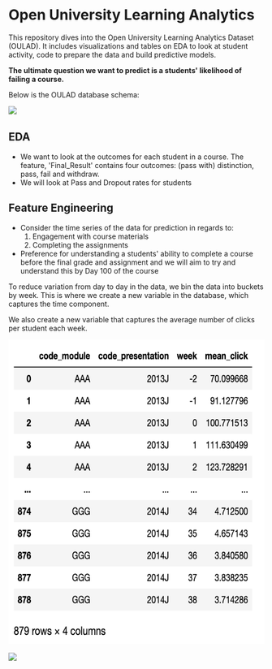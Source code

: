 # Open University Learning Analytics 
This repository dives into the Open University Learning Analytics Dataset (OULAD). It includes visualizations and tables on EDA to look at student activity, code to prepare the data and build predictive models. 

**The ultimate question we want to predict is a students' likelihood of failing a course.**

Below is the OULAD database schema:

![](https://analyse.kmi.open.ac.uk/resources/images/model.png)


## EDA 
- We want to look at the outcomes for each student in a course. The feature, 'Final_Result' contains four outcomes: (pass with) distinction, pass, fail and withdraw. 
- We will look at Pass and Dropout rates for students 

## Feature Engineering
- Consider the time series of the data for prediction in regards to: 
  1) Engagement with course materials   
  2) Completing the assignments
- Preference for understanding a students' ability to complete a course before the final grade and assignment and we will aim to try and understand this by Day 100 of the course

To reduce variation from day to day in the data, we bin the data into buckets by week. This is where we create a new variable in the database, which captures the time component. 

We also create a new variable that captures the average number of clicks per student each week. 

<img src="src/images/feature_engineering_a1.png" width="600" height="600" />


![](Open_university_Learning_Analytics/src/images/relplot_a1_module_session.png)
